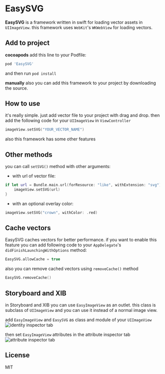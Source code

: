 # EasySVG
**EasySVG** is a framework written in swift for loading vector assets in `UIImageView`. this framework uses `WebKit`'s `WKWebView` for loading vectors.

## Add to project
**cocoapods**
add this line to your Podfile:
```ruby
pod 'EasySVG'
```
and then run `pod install`

**manually**
also you can add this framework to your project by downloading the source.

## How to use
it's really simple. just add vector file to your project with drag and drop. then add the following code for your `UIImageView` in `ViewController`
```swift
imageView.setSVG("YOUR_VECTOR_NAME")
```
also this framework has some other features

## Other methods
you can call `setSVG()` method with other arguments:
* with url of vector file:
```swift
if let url = Bundle.main.url(forResource: "like", withExtension: "svg") {
	imageView.setSVG(url)
}
```
* with an optional overlay color:
```swift
imageView.setSVG("crown", withColor: .red)
```
## Cache vectors
EasySVG caches vectors for better performance. if you want to enable this feature you can add following code to your `AppDelegate`'s `didFinishLaunchingWithOptions` method:
```swift
EasySVG.allowCache = true
```
also you can remove cached vectors using `removeCache()` method
```swift
EasySVG.removeCache()
```
## Storyboard and XIB
in Storyboard and XIB you can use `EasyImageView` as an outlet. this class is subclass of `UIImageView` and you can use it instead of a normal image view.

add `EasyImageView` and `EasySVG` as class and module of your `UIImageView`
![identity inspector tab](http://uupload.ir/files/ufy2_screen_shot_2019-01-21_at_2.14.08_pm.png)

then set `EasyImageView` attributes in the attribute inspector tab
![attribute inspector tab](http://uupload.ir/files/cpag_screen_shot_2019-01-21_at_2.14.21_pm.png)

## License
MIT

